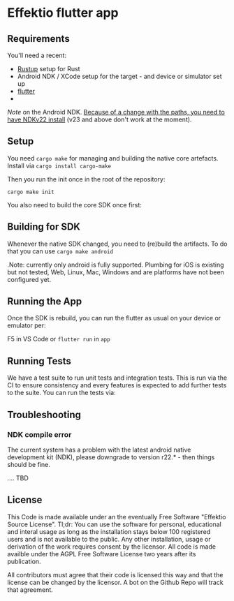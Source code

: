 # Effektio flutter app

## Requirements

You'll need a recent:
 - [Rustup](https://rustup.rs/) setup for Rust
 - Android NDK / XCode setup for the target - and device or simulator set up
 - [flutter](https://docs.flutter.dev/get-started/install)
 -
_Note_ on the Android NDK. [Because of a change with the paths, you need to have NDKv22 install](https://github.com/bbqsrc/cargo-ndk/issues/38) (v23 and above don't work at the moment).

## Setup

You need `cargo make` for managing and building the native core artefacts. Install via
`cargo install cargo-make`

Then you run the init once in the root of the repository:

`cargo make init`

You also need to build the core SDK once first:

## Building for SDK

Whenever the native SDK changed, you need to (re)build the artifacts. To do that you can use `cargo make android`

.Note: currently only android is fully supported. Plumbing for iOS is existing but not tested, Web, Linux, Mac, Windows and are platforms have not been configured yet.

## Running the App

Once the SDK is rebuild, you can run the flutter as usual on your device or emulator per:

F5 in VS Code or `flutter run` in `app`

## Running Tests

We have a test suite to run unit tests and integration tests. This is run via the CI to ensure consistency and every features is expected to add further tests to the suite. You can run the tests via:


## Troubleshooting

### NDK compile error

The current system has a problem with the latest android native development kit (NDK), please downgrade to version r22.* - then things should be fine.

.... TBD

## License

This Code is made available under an the eventually Free Software "Effektio Source License". Tl;dr: You can use the software for personal, educational and interal usage as long as the installation stays below 100 registered users and is not available to the public. Any other installation, usage or derivation of the work requires consent by the licensor. All code is made availble under the AGPL Free Software License two years after its publication.

All contributors must agree that their code is licensed this way and that the license can be changed by the licensor. A bot on the Github Repo will track that agreement.